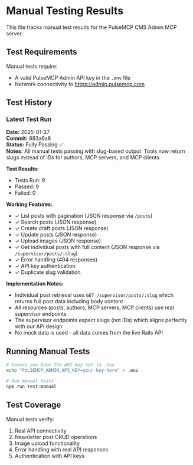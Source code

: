 # Manual Testing Results

This file tracks manual test results for the PulseMCP CMS Admin MCP server.

## Test Requirements

Manual tests require:

- A valid PulseMCP Admin API key in the `.env` file
- Network connectivity to https://admin.pulsemcp.com

## Test History

### Latest Test Run

**Date:** 2025-01-27  
**Commit:** 883a6a8  
**Status:** Fully Passing ✅  
**Notes:** All manual tests passing with slug-based output. Tools now return slugs instead of IDs for authors, MCP servers, and MCP clients.

**Test Results:**

- Tests Run: 9
- Passed: 9
- Failed: 0

**Working Features:**

- ✓ List posts with pagination (JSON response via `/posts`)
- ✓ Search posts (JSON response)
- ✓ Create draft posts (JSON response)
- ✓ Update posts (JSON response)
- ✓ Upload images (JSON response)
- ✓ Get individual posts with full content (JSON response via `/supervisor/posts/:slug`)
- ✓ Error handling (404 responses)
- ✓ API key authentication
- ✓ Duplicate slug validation

**Implementation Notes:**

- Individual post retrieval uses `GET /supervisor/posts/:slug` which returns full post data including body content
- All resources (posts, authors, MCP servers, MCP clients) use real supervisor endpoints
- The supervisor endpoints expect slugs (not IDs) which aligns perfectly with our API design
- No mock data is used - all data comes from the live Rails API

## Running Manual Tests

```bash
# Ensure you have the API key set in .env
echo "PULSEMCP_ADMIN_API_KEY=your-key-here" > .env

# Run manual tests
npm run test:manual
```

## Test Coverage

Manual tests verify:

1. Real API connectivity
2. Newsletter post CRUD operations
3. Image upload functionality
4. Error handling with real API responses
5. Authentication with API keys
